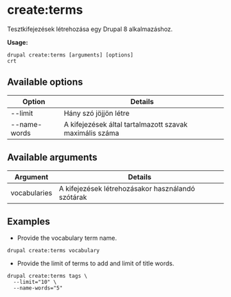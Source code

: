 # create:terms
Tesztkifejezések létrehozása egy Drupal 8 alkalmazáshoz.

**Usage:**
```
drupal create:terms [arguments] [options]
crt
```

## Available options
Option | Details
-------|-------------
--limit | Hány szó jöjjön létre
--name-words | A kifejezések által tartalmazott szavak maximális száma

## Available arguments
Argument | Details
---------|-------------
vocabularies | A kifejezések létrehozásakor használandó szótárak

## Examples
* Provide the vocabulary term name.
```
drupal create:terms vocabulary
```
* Provide the limit of terms to add and limit of title words.
```
drupal create:terms tags \
  --limit="10" \
  --name-words="5"
```
